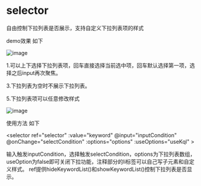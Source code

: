 # selector
自由控制下拉列表是否展示，支持自定义下拉列表项的样式

demo效果 如下

![image](https://user-images.githubusercontent.com/52400220/115375892-cb555900-a200-11eb-89ac-cbf1a5fc9122.png)

1.可以上下选择下拉列表项，回车直接选择当前选中项，回车默认选择第一项，选择之后input再次聚焦。

3.下拉列表为空时不展示下拉列表。

5.下拉列表项可以任意修改样式

![image](https://user-images.githubusercontent.com/52400220/115375656-96490680-a200-11eb-9b5f-407340c072ef.png)

使用方法 如下

<selector
      ref="selector"
      :value="keyword"
      @input="inputCondition"
      @onChange="selectCondition"
      :options="options"
      :useOptions="useKql"
    >
    <!--<template #default="{ prop }">
        <li
          v-for="(item, index) in options"
          :key="index"
          :class="{ active: prop.currSelectIndex === index }"
          @click="prop.selectItem(item)"
        >
          <span class="name">{{ item.name }}</span
          ><span>{{ item.desc }}</span>
        </li>
     </template>-->
</selector>

输入触发inputCondition，选择触发selectCondition，options为下拉列表数组，useOption为false即可关闭下拉功能，注释部分的li标签可以自己写子元素和自定义样式。
ref提供hideKeywordList()和showKeywordList()控制下拉列表是否显示。
